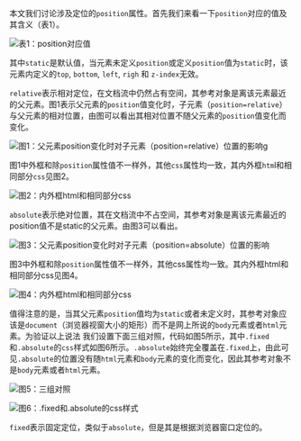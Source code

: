 本文我们讨论涉及定位的`position`属性。首先我们来看一下`position`对应的值及其含义（表1）。

 ![表1：position对应值](https://upload-images.jianshu.io/upload_images/13112949-a3e694db874c198d.png?imageMogr2/auto-orient/strip%7CimageView2/2/w/1240)

其中`static`是默认值，当元素未定义`position`或定义`position`值为`static`时，该元素内定义的`top`, `bottom`, `left`, `righ` 和 `z-index`无效。

`relative`表示相对定位，在文档流中仍然占有空间，其参考对象是离该元素最近的父元素。图1表示父元素的`position`值变化时，子元素（`position=relative`）与父元素的相对位置，由图可以看出其相对位置不随父元素的`position`值变化而变化。

![图1：父元素position变化时对子元素（position=relative）位置的影响g](https://upload-images.jianshu.io/upload_images/13112949-6c176758d7950758.png?imageMogr2/auto-orient/strip%7CimageView2/2/w/1240)

图1中外框和除`position`属性值不一样外，其他`css`属性均一致，其内外框`htm`l和相同部分`css`见图2。

![图2：内外框html和相同部分css](https://upload-images.jianshu.io/upload_images/13112949-53caa19193671d22.png?imageMogr2/auto-orient/strip%7CimageView2/2/w/1240)

`absolute`表示绝对位置，其在文档流中不占空间，其参考对象是离该元素最近的position值不是static的父元素。由图3可以看出。

![图3：父元素position变化时对子元素（position=absolute）位置的影响](https://upload-images.jianshu.io/upload_images/13112949-dc51e7cc46fa449d.png?imageMogr2/auto-orient/strip%7CimageView2/2/w/1240)

图3中外框和除`position`属性值不一样外，其他css属性均一致。其内外框html和相同部分css见图4。

![图4：内外框html和相同部分css](https://upload-images.jianshu.io/upload_images/13112949-facef80a492d7869.png?imageMogr2/auto-orient/strip%7CimageView2/2/w/1240)

值得注意的是，当其父元素`position`值均为`static`或者未定义时，其参考对象应该是`document`（浏览器视窗大小的矩形）而不是网上所说的`body`元素或者`html`元素。为验证以上说法 我们设置下面三组对照，代码如图5所示，其中`.fixed`和`.absolute`的`css`样式如图6所示。`.absolute`始终完全覆盖在`.fixed`上，由此可见`.absolute`的位置没有随`html`元素和`body`元素的变化而变化，因此其参考对象不是`body`元素或者`html`元素。

![图5：三组对照](https://upload-images.jianshu.io/upload_images/13112949-7133bce3ce486abc.png?imageMogr2/auto-orient/strip%7CimageView2/2/w/1240)

![图6：.fixed和.absolute的css样式](https://upload-images.jianshu.io/upload_images/13112949-93de28d55da61d0f.png?imageMogr2/auto-orient/strip%7CimageView2/2/w/1240)

`fixed`表示固定定位，类似于`absolute`，但是其是根据浏览器窗口定位的。
